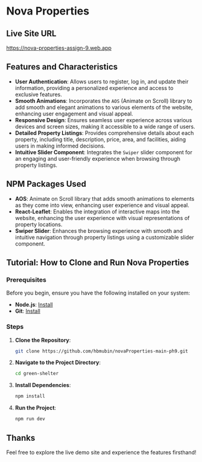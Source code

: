 # Nova Properties

## Live Site URL

https://nova-properties-assign-9.web.app

## Features and Characteristics

- **User Authentication**: Allows users to register, log in, and update their information, providing a personalized experience and access to exclusive features.
- **Smooth Animations**: Incorporates the `AOS` (Animate on Scroll) library to add smooth and elegant animations to various elements of the website, enhancing user engagement and visual appeal.
- **Responsive Design**: Ensures seamless user experience across various devices and screen sizes, making it accessible to a wide range of users.
- **Detailed Property Listings**: Provides comprehensive details about each property, including title, description, price, area, and facilities, aiding users in making informed decisions.
- **Intuitive Slider Component**: Integrates the `Swiper` slider component for an engaging and user-friendly experience when browsing through property listings.

## NPM Packages Used

- **AOS**: Animate on Scroll library that adds smooth animations to elements as they come into view, enhancing user experience and visual appeal.
- **React-Leaflet**: Enables the integration of interactive maps into the website, enhancing the user experience with visual representations of property locations.
- **Swiper Slider**: Enhances the browsing experience with smooth and intuitive navigation through property listings using a customizable slider component.

  
## Tutorial: How to Clone and Run Nova Properties

### Prerequisites
Before you begin, ensure you have the following installed on your system:
- **Node.js**: [Install](https://nodejs.org/)
- **Git**: [Install](https://git-scm.com/)

### Steps

1. **Clone the Repository**:
   ```bash
   git clone https://github.com/hbmubin/novaProperties-main-ph9.git
2. **Navigate to the Project Directory**:
      ```bash
   cd green-shelter
4. **Install Dependencies**:
    ```bash
   npm install
5. **Run the Project**:
    ```bash
    npm run dev
## Thanks

Feel free to explore the live demo site and experience the features firsthand!

